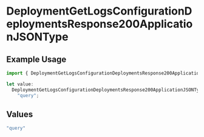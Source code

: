 # DeploymentGetLogsConfigurationDeploymentsResponse200ApplicationJSONType

## Example Usage

```typescript
import { DeploymentGetLogsConfigurationDeploymentsResponse200ApplicationJSONType } from "@orq-ai/node/models/operations";

let value:
  DeploymentGetLogsConfigurationDeploymentsResponse200ApplicationJSONType =
    "query";
```

## Values

```typescript
"query"
```
